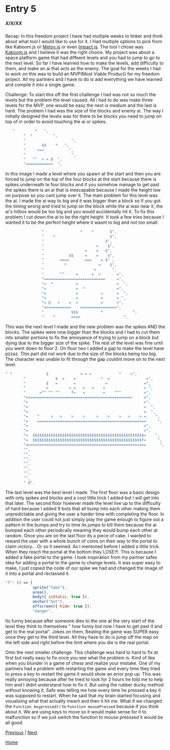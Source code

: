 # Entry 5
##### X/X/XX

Recap: In this freedom project I have had multiple weeks to tinker and think about what tool I would like to use for it. I Had multiple options to pick from like Kaboom.js or [Melon.js](https://melonjs.org/) or even [Impact.js](https://impactjs.com/). The tool I chose was [Kaboom.js](https://kaboomjs.com/) and I believe it was the right choice. My project was about a space platform game that had diffeent levels and you had to jump to go to the next level. So far I have learned how to make the levels, add difficulty to them, and make an ai that acts as the enemy. The goal for the weeks I had to work on this was to build an MVP(Most Viable Product) for my freedom project. All my partners and I have to do is add everything we have learned and compile it into a single game.

Challenge: To start this off the first challenge I had was not so much the levels but the problem the level caused. All i had to do was make three levels for the MVP, one would be easy the next is medium and the last is hard. The problem I had was the size of the blocks and enemy ai. The way I initially designed the levels was for there to be blocks you need to jump on top of in order to avoid touching the ai or spikes. 
``` js
   "         *   ",
		"  *         ",
		"                    ",
		"       $$    *   ",
		"     ===           ",
		"                    ",
		"   ^^  > = @  ",
		"============  ",
``` 
In this image I made a level where you spawn at the start and then you are forced to jump on the top of the four blocks at the start because there is spikes underneath te four blocks and if you somehow manage to get past the spikes there is an ai that is inescapable because I made the height low on purpose so you cant jump over it. The main problem for this level was the ai. I made the ai way to big and it was bigger than a block so if you got the timing wrong and tried to jump on the block while the ai was near it, the ai's hitbox would be too big and you would accidentally hit it. To fix this problem I cut down the ai to be the right height. It took a few tries because I wanted it to be the perfect height where it wasnt to big and not too small. 

```js
                "                *    *       $",
                "    *                        $",
                "                           $",
                "                       =    $",
                "                  =    =   $",
                "           $$     =    =    $",
                "       ====       ===    = $" ,
                "         *              =    $",
                "                      =       ",
                "       ^^     =      =  >       =",
                "===========================     =",
                "=  *          =                 =  ",
                "=             =  *              =",
                "=             =          =      =  ",
                "=             =          =      = ",
                "= @   >    =  =          =      =",
                "============    ================",
                "            $$$          *             ",
                "    *       ====                   ",
```
This was the next level I made and the new problem was the spikes AND the blocks. The spikes were now bigger than the blocks and I had to cut them into smaller portions to fix the annoyance of trying to jump on a block but dying due to the bigger size of the spike. The rest of the level was fine until you went down to floor 2. On floor two I added a gap to make the level have pzzaz. This part did not work due to the size of the blocks being too big. The character was unable to fit through the gap couldnt move on to the next level.

```js
" *               $              = = =            *    =",
        "             $  =    =           *  =                =",
        "         $   =       =             =                =",
        "         =         = =   =   =    =                 = ",
        "      =^^ ^^ ^^     f=   >        =    ^^^          =",
        "===============================================     =",
        "=                                                   =",
        "=                                                   =  ",
        "=                                                   =  ",
        "=    ^     >   >    >    >     >    >    >   >    > =    ",
        "=    ================================================     ",
        "=                                                   =",
        "=                                                   =",
        "=  $$$$$$$$$$$$$$$$$$$$$$$$$$$$$$$$$$$$$$$$$$$$$$$$$=    ",
        "=  $$$$$$$$$$$$$$$$$$$$$$$$$$$$$$$$$$$$$$$$$$$$$$$$f=     ",
        "=====================================================      ",
        "",
        "",
        "",
        "",
        "",
        "",
        "",
        " @",
```
The last level was the best level I made. The first floor was a basic design with only spikes and blocks and a cool little trick I added but I will get into that later. The second floor however made the level live up to the difficulty of hard because I added 9 bots that all bump into each other making them unpredictable and giving the user a harder time with completing the floor. In addition the user could not just simply play the game enough to figure out a pattern in the bumps and try to time its jumps to kill them because the ai bumped each other periodically meaning they would bump each other at random. Once you are on the last floor its a piece of cake. I wanted to reward the user with a whole bunch of coins on their way to the portal to claim victory... Or so it seemed. As I mentoned before I added a little trick. When they reach the portal at the bottom they LOSE!!!. This is because I added a fake portal to the game. I took inspiration from my partner safes idea for adding a portal to the game to change levels. It was super easy to make, I just copied the code of our spike we had and changed the image of it into a portal and reclassed it.
```js
"f": () => [
			sprite("fake"),
			area(),
			body({ isStatic: true }),
			anchor("bot"),
			offscreen({ hide: true }),
			"danger",
```
Its funny because after someone dies to the one at the very start of the level they think to themselves " how funny but now I have to get past it and get to the real portal". Jokes on them, Beating the game was SUPER easy once they get to the third level. All they have to do is jump off the map on the left side and right before the limit where you die is the real portal.

Onto the next smaller challenge. This challenge was hard to hard to fix at first but really easy to fix once you see what the problem is. Kind of like when you blunder in a game of chess and realize your mistake. One of my partners had a problem with restarting the game and every time they tried to press a key to restart the game it would show an error pop up. This was really annoying because after he tried to look for 2 hours he told me to help him and I didnt understand how to fix it. But using the rubber ducky method without knowing it, Safe was telling me how every time he pressed a key it was supposed to restart. When he said that my brain started focusing and visualising what that actually meant and then it hit me. What if we changed the ```Function keypressed()``` to ```Function mousePressed``` because if you think about it. We are using keys to move so it would make sense for it to malfunction so if we just switch the function to mouse presssed it would be all good.



[Previous](entry04.md) | [Next](entry06.md)

[Home](../README.md)
